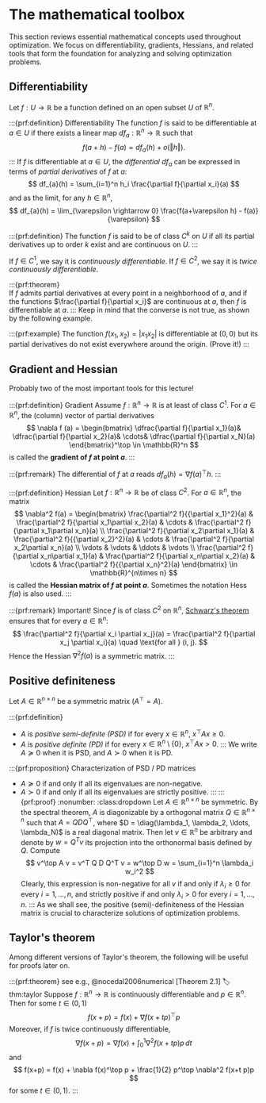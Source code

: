 # The mathematical toolbox
This section reviews essential mathematical concepts used throughout optimization. We focus on differentiability, gradients, Hessians, and related tools that form the foundation for analyzing and solving optimization problems.
## Differentiability 

Let $f: U \to \mathbb{R}$ be a function defined on an open subset $U$ of $\mathbb{R}^n$.

:::{prf:definition} Differentiability
The function $f$ is said to be differentiable at $a \in U$ if there exists a linear map $df_{a}: \mathbb{R}^n \rightarrow \mathbb{R}$ such that
$$
f(a+h) - f(a) = df_{a}(h) + o(\Vert h \Vert).
$$
:::
If $f$ is differentiable at $a \in U$, the *differential* $df_{a}$ can be expressed in terms of *partial derivatives* of $f$ at $a$:
$$
df_{a}(h) = \sum_{i=1}^n  h_i \frac{\partial f}{\partial x_i}(a)
$$
and as the limit, for any $h \in \mathbb{R}^n$,
$$
df_{a}(h) = \lim_{\varepsilon \rightarrow 0} \frac{f(a+\varepsilon h) - f(a)}{\varepsilon}
$$

:::{prf:definition}
The function $f$ is said to be of class $C^k$ on $U$ if all its partial derivatives up to order $k$ exist and are continuous on $U$.
:::

If $f \in C^1$, we say it is *continuously differentiable*. If $f\in C^2$, we say it is *twice continuously differentiable*. 

:::{prf:theorem}  
If $f$ admits partial derivatives at every point in a neighborhood of $a$, and if the functions $\frac{\partial f}{\partial x_i}$ are continuous at $a$, then $f$ is differentiable at $a$.
:::
Keep in mind that the converse is not true, as shown by the following example.

:::{prf:example}
The function $f(x_1, x_2) = |x_1 x_2|$ is differentiable at $(0, 0)$ but its partial derivatives do not exist everywhere around the origin. (Prove it!)
:::


## Gradient and Hessian
Probably two of the most important tools for this lecture! 

:::{prf:definition} Gradient
Assume $f:\mathbb{R}^n \rightarrow \mathbb{R}$ is at least of class $C^1$.
For $a \in \mathbb{R}^n$, the (column) vector of partial derivatives
$$
\nabla f (a) = \begin{bmatrix}
    \dfrac{\partial f}{\partial x_1}(a)&
    \dfrac{\partial f}{\partial x_2}(a)&
    \cdots&
    \dfrac{\partial f}{\partial x_N}(a)
\end{bmatrix}^\top
\in \mathbb{R}^n
$$
is called the **gradient of $f$ at point $a$**.
::: 

:::{prf:remark} 
The differential of $f$ at $a$ reads $df_{a}(h) = \nabla f(a)^\top h$.
:::


:::{prf:definition} Hessian
Let $f: \mathbb{R}^n \rightarrow \mathbb{R}$ be of class $C^2$.
For $a \in \mathbb{R}^n$, the matrix
$$
\nabla^2 f(a) = \begin{bmatrix}
    \frac{\partial^2 f}{{\partial x_1}^2}(a) & \frac{\partial^2 f}{\partial x_1\partial x_2}(a) & \cdots & \frac{\partial^2 f}{\partial x_1\partial x_n}(a) \\
    \frac{\partial^2 f}{\partial x_2\partial x_1}(a) & \frac{\partial^2 f}{{\partial x_2}^2}(a) & \cdots & \frac{\partial^2 f}{\partial x_2\partial x_n}(a) \\
    \vdots & \vdots & \ddots & \vdots \\
    \frac{\partial^2 f}{\partial x_n\partial x_1}(a) & \frac{\partial^2 f}{\partial x_n\partial x_2}(a) & \cdots & \frac{\partial^2 f}{{\partial x_n}^2}(a)
\end{bmatrix} \in \mathbb{R}^{n\times n}
$$
is called the **Hessian matrix of $f$ at point $a$**. Sometimes the notation $\mathsf{Hess}\,f (a)$ is also used. 
:::

:::{prf:remark} Important!
Since $f$ is of class $C^2$ on $\mathbb{R}^n$, [Schwarz's theorem](https://en.wikipedia.org/wiki/Symmetry_of_second_derivatives) ensures that for every $a \in \mathbb{R}^n$:
$$
\frac{\partial^2 f}{\partial x_i \partial x_j}(a) = \frac{\partial^2 f}{\partial x_j \partial x_i}(a) \quad \text{for all } (i, j).
$$
Hence the Hessian $\nabla^2 f(a)$ is a symmetric matrix.
:::

## Positive definiteness

Let $A \in \mathbb{R}^{n\times n}$ be a symmetric matrix ($A^\top = A$).

:::{prf:definition}
- $A$ is *positive semi-definite (PSD)* if for every $x \in \mathbb{R}^n$, $x^\top A x \geq 0$.
- $A$ is *positive definite (PD)* if for every $x \in \mathbb{R}^n \setminus \lbrace 0\rbrace$, $x^\top A x > 0$.
:::
We write $A \succeq 0$ when it is PSD, and $A \succ 0$ when it is PD.


:::{prf:proposition} Characterization of PSD / PD matrices
- $A \succeq 0$ if and only if all its eigenvalues are non-negative.
- $A \succ 0$ if and only if all its eigenvalues are strictly positive.
:::
:::{prf:proof}
:nonumber:
:class:dropdown
  Let $A \in \mathbb{R}^{n\times n}$ be symmetric. By the spectral theorem, $A$ is diagonizable by a orthogonal matrix $Q\in \mathbb{R}^{n\times n}$ such that $A = Q D  Q^\top$, where $D = \diag(\lambda_1, \lambda_2, \ldots, \lambda_N)$ is a real diagonal matrix.
  Then let $v \in \mathbb{R}^n$ be arbitrary and denote by $w = Q^T v$ its projection into the orthonormal basis defined by $Q$. Compute
  $$
  v^\top A v = v^T Q D Q^T v = w^\top D w = \sum_{i=1}^n \lambda_i w_i^2
  $$
  Clearly, this expression is non-negative for all $v$ if and only if $\lambda_i \geq 0$ for  every $i=1, \ldots, n$, and strictly positive if and only $\lambda_i > 0$ for every $i=1, \ldots, n$. 
:::
As we shall see, the positive (semi)-definiteness of the Hessian matrix is crucial to characterize solutions of optimization problems.


## Taylor's theorem

Among different versions of Taylor's theorem, the following will be useful for proofs later on.

:::{prf:theorem} see e.g.,  @nocedal2006numerical [Theorem 2.1]
:label: thm:taylor
Suppose $f:\mathbb{R}^n\rightarrow \mathbb{R}$ is continuously differentiable and $p\in \mathbb{R}^n$. Then for some $t\in (0,1)$
$$
f(x+p) = f(x) + \nabla f(x + t p)^\top p
$$
Moreover, if $f$ is twice continuously differentiable,
$$
\nabla f(x+ p) = \nabla f(x) + \int_0^1 \nabla^2 f(x + t p) p \,dt
$$
and
$$
f(x+p) = f(x) + \nabla f(x)^\top p + \frac{1}{2} p^\top \nabla^2 f(x+t p)p
$$
for some $t \in (0, 1)$.
:::